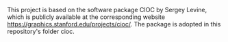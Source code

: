 This project is based on the software package CIOC by Sergey Levine, which is publicly available at the corresponding website https://graphics.stanford.edu/projects/cioc/. The package is adopted in this repository's folder cioc.
